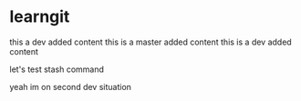 # learngit



this a dev added content
this is a master added content
this is a dev added content






let's test stash command 




yeah im on second dev situation
